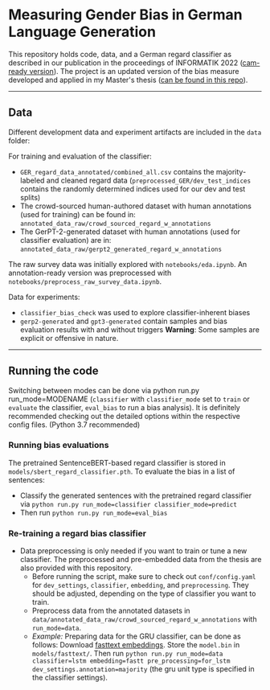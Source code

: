 # Measuring Gender Bias in German Language Generation

This repository holds code, data, and a German regard classifier as described in our publication in the proceedings of INFORMATIK 2022 ([cam-ready version](https://www.edit.fis.uni-hamburg.de/ws/files/18665970/kraftetal2022_german_regard.pdf)). 
The project is an updated version of the bias measure developed and applied in my Master's thesis ([can be found in this repo](https://github.com/krangelie/bias-in-german-nlg)).


---
## Data

Different development data and experiment artifacts are included in the `data` folder:

For training and evaluation of the classifier:
* `GER_regard_data_annotated/combined_all.csv` contains the majority-labeled and cleaned regard data (`preprocessed_GER/dev_test_indices` contains the randomly determined indices used for our dev and test splits)
* The crowd-sourced human-authored dataset with human annotations (used for training) can be found in: `annotated_data_raw/crowd_sourced_regard_w_annotations`
* The GerPT-2-generated dataset with human annotations (used for classifier evaluation) are in: `annotated_data_raw/gerpt2_generated_regard_w_annotations`

The raw survey data was initially explored with `notebooks/eda.ipynb`. An annotation-ready version was preprocessed with `notebooks/preprocess_raw_survey_data.ipynb`.


Data for experiments:
* `classifier_bias_check` was used to explore classifier-inherent biases
* `gerp2-generated` and `gpt3-generated` contain samples and bias evaluation results with and without triggers
**Warning**: Some samples are explicit or offensive in nature.


---
## Running the code

Switching between modes can be done via python run.py run_mode=MODENAME (`classifier` with 
`classifier_mode` set to `train` or `evaluate` the classifier, `eval_bias` to run a bias analysis). It is definitely recommended checking out the detailed options within the respective config files. (Python 3.7 recommended)

### Running bias evaluations

The pretrained SentenceBERT-based regard classifier is stored in `models/sbert_regard_classifier.pth`.
To evaluate the bias in a list of sentences:
* Classify the generated sentences with the pretrained regard classifier via `python run.py run_mode=classifier classifier_mode=predict`
* Then run `python run.py run_mode=eval_bias`



### Re-training a regard bias classifier
* Data preprocessing is only needed if you want to train or tune a new classifier. The preprocessed and pre-embedded data from the thesis are also provided with this repository. 
  * Before running the script, make sure to check out `conf/config.yaml` for `dev_settings`, `classifier`, `embedding`, and `preprocessing`. They should be adjusted, depending on the type of classifier you want to train.
  * Preprocess data from the annotated datasets in `data/annotated_data_raw/crowd_sourced_regard_w_annotations` with `run_mode=data`.
  * *Example:* Preparing data for the GRU classifier, can be done as follows: Download [fasttext embeddings](https://www.deepset.ai/german-word-embeddings). Store the `model.bin` in `models/fasttext/`. Then run `python run.py run_mode=data classifier=lstm embedding=fastt pre_processing=for_lstm dev_settings.annotation=majority` (the gru unit type is specified in the classifier settings).


